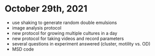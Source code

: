 # October 29th, 2021

- use shaking to generate random double emulsions
- image analysis protocol
- new protocol for growing multiple cultures in a day
- new protocol for taking videos and record parameters
- several questions in experiment answered (cluster, motility vs. OD)
- MSD code
